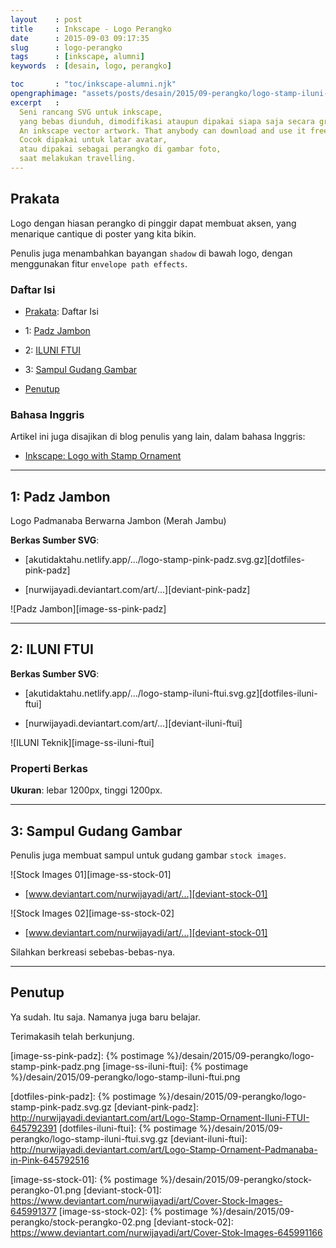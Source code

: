 ```yaml
---
layout    : post
title     : Inkscape - Logo Perangko
date      : 2015-09-03 09:17:35
slug      : logo-perangko
tags      : [inkscape, alumni]
keywords  : [desain, logo, perangko]

toc       : "toc/inkscape-alumni.njk"
opengraphimage: "assets/posts/desain/2015/09-perangko/logo-stamp-iluni-ftui.png"
excerpt   : 
  Seni rancang SVG untuk inkscape,
  yang bebas diunduh, dimodifikasi ataupun dipakai siapa saja secara gratis.
  An inkscape vector artwork. That anybody can download and use it freely.
  Cocok dipakai untuk latar avatar,
  atau dipakai sebagai perangko di gambar foto, 
  saat melakukan travelling.
---
```


<a name="prakata"></a>

## Prakata

Logo dengan hiasan perangko di pinggir dapat membuat aksen,
yang menarique cantique di poster yang kita bikin.

Penulis juga menambahkan bayangan `shadow` di bawah logo,
dengan menggunakan fitur `envelope path effects`.

### Daftar Isi

* [Prakata](#prakata): Daftar Isi

* 1: [Padz Jambon](#padz-jambon)

* 2: [ILUNI FTUI](#iluni-ftui)

* 3: [Sampul Gudang Gambar](#cover)

* [Penutup](#penutup)

### Bahasa Inggris

Artikel ini juga disajikan di blog penulis yang lain,
dalam bahasa Inggris:

* [Inkscape: Logo with Stamp Ornament][english-version]

-- -- --

<a name="padz-jambon"></a>

## 1: Padz Jambon

Logo Padmanaba Berwarna Jambon (Merah Jambu)

**Berkas Sumber SVG**:

* [akutidaktahu.netlify.app/.../logo-stamp-pink-padz.svg.gz][dotfiles-pink-padz]

* [nurwijayadi.deviantart.com/art/...][deviant-pink-padz]

![Padz Jambon][image-ss-pink-padz]

-- -- --

<a name="iluni-ftui"></a>

## 2: ILUNI FTUI

**Berkas Sumber SVG**:

* [akutidaktahu.netlify.app/.../logo-stamp-iluni-ftui.svg.gz][dotfiles-iluni-ftui]

* [nurwijayadi.deviantart.com/art/...][deviant-iluni-ftui]

![ILUNI Teknik][image-ss-iluni-ftui]

### Properti Berkas

**Ukuran**: lebar 1200px, tinggi 1200px.

-- -- --

<a name="cover"></a>

## 3: Sampul Gudang Gambar

Penulis juga membuat sampul untuk gudang gambar `stock images`.

![Stock Images 01][image-ss-stock-01]

* [www.deviantart.com/nurwijayadi/art/...][deviant-stock-01]

![Stock Images 02][image-ss-stock-02]

* [www.deviantart.com/nurwijayadi/art/...][deviant-stock-01]

Silahkan berkreasi sebebas-bebas-nya.

-- -- --

<a name="penutup"></a>

## Penutup

Ya sudah. Itu saja. Namanya juga baru belajar.

Terimakasih telah berkunjung.

[//]: <> ( -- -- -- links below -- -- -- )

[english-version]:      https://epsi-rns.gitlab.io/design/2015/09/03/inkscape-stamp-logo/

[image-ss-pink-padz]:   {% postimage %}/desain/2015/09-perangko/logo-stamp-pink-padz.png
[image-ss-iluni-ftui]:  {% postimage %}/desain/2015/09-perangko/logo-stamp-iluni-ftui.png

[dotfiles-pink-padz]:   {% postimage %}/desain/2015/09-perangko/logo-stamp-pink-padz.svg.gz
[deviant-pink-padz]:    http://nurwijayadi.deviantart.com/art/Logo-Stamp-Ornament-Iluni-FTUI-645792391
[dotfiles-iluni-ftui]:  {% postimage %}/desain/2015/09-perangko/logo-stamp-iluni-ftui.svg.gz
[deviant-iluni-ftui]:   http://nurwijayadi.deviantart.com/art/Logo-Stamp-Ornament-Padmanaba-in-Pink-645792516

[image-ss-stock-01]:    {% postimage %}/desain/2015/09-perangko/stock-perangko-01.png
[deviant-stock-01]:     https://www.deviantart.com/nurwijayadi/art/Cover-Stock-Images-645991377
[image-ss-stock-02]:    {% postimage %}/desain/2015/09-perangko/stock-perangko-02.png
[deviant-stock-02]:     https://www.deviantart.com/nurwijayadi/art/Cover-Stok-Images-645991166
